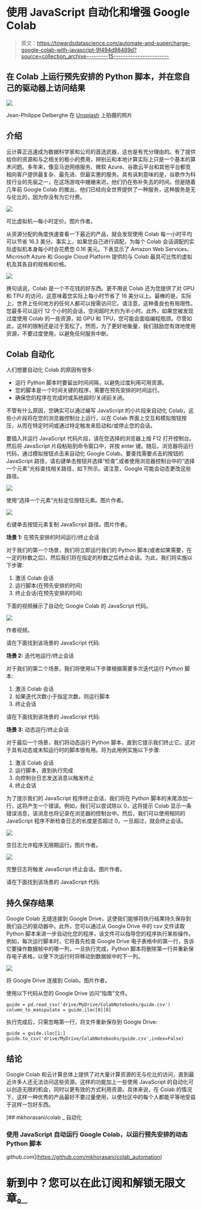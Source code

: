 # 使用 JavaScript 自动化和增强 Google Colab

> 原文：<https://towardsdatascience.com/automate-and-supercharge-google-colab-with-javascript-9f494d98489d?source=collection_archive---------15----------------------->

## 在 Colab 上运行预先安排的 Python 脚本，并在您自己的驱动器上访问结果

![](img/97a57f963382a05892cb3120cd5e46d1.png)

Jean-Philippe Delberghe 在 [Unsplash](https://unsplash.com?utm_source=medium&utm_medium=referral) 上拍摄的照片

## 介绍

云计算正迅速成为数据科学家和公司的首选武器，这也是有充分理由的。有了提供给你的资源和与之相关的极小的费用，辨别云和本地计算实际上只是一个基本的算术问题。多年来，像亚马逊网络服务、微软 Azure、谷歌云平台和其他平台都竞相向客户提供最复杂、最先进、但最实惠的服务。具有讽刺意味的是，谷歌作为科技行业的先驱之一，在这场游戏中姗姗来迟，他们仍在弥补失去的时间。但是随着几年前 Google Colab 的推出，他们已经向全世界提供了一种服务，这种服务是无与伦比的，因为你没有为它付费。

![](img/d82228cf5c862fa3ae5081a19ec211c2.png)

可比虚拟机—每小时定价。图片作者。

从资源分配的角度快速查看一下最近的产品，就会发现使用 Colab 每一小时平均可以节省 16.3 美分。事实上，如果您自己进行调配，为每个 Colab 会话调配的实际虚拟机本身每小时会花费您 0.16 美元。下表显示了 Amazon Web Services、Microsoft Azure 和 Google Cloud Platform 提供的与 Colab 最具可比性的虚拟机及其各自的规格和价格。

![](img/bc196c60147bcb32d8d6afe7f6fba89a.png)

换句话说，Colab 是一个不花钱的好东西。更不用说 Colab 还为您提供了对 GPU 和 TPU 的访问，这意味着您实际上每小时节省了 16 美分以上。最棒的是，实际上，世界上任何地方的任何人都可以按需访问它。请注意，这种善良也有局限性。您最多可以运行 12 个小时的会话，空闲超时大约为半小时。此外，如果您被发现过度使用 Colab 的一些资源，如 GPU 和 TPU，您可能会面临编程瓶颈。尽管如此，这样的限制还是过于宽松了。然而，为了更好地衡量，我们鼓励您有效地使用资源，不要过度使用，以避免任何服务中断。

## Colab 自动化

人们想要自动化 Colab 的原因有很多:

*   运行 Python 脚本时要留出时间间隔，以避免过度利用可用资源。
*   您的脚本是一个时间关键的程序，需要在预先安排的时间运行。
*   确保您的程序在完成时或系统超时/关闭前关闭。

不管有什么原因，您确实可以通过编写 JavaScript 的小片段来自动化 Colab，这些小片段将在您的浏览器控制台上运行，以在 Colab 界面上交互和模拟按钮按压，从而在特定时间或通过特定触发来启动和/或停止您的会话。

要插入并运行 JavaScript 代码片段，请在您选择的浏览器上按 F12 打开控制台。然后将 JavaScript 片段粘贴到命令窗口中，并按 enter 键。随后，浏览器将运行代码，通过模拟按钮点击来自动化 Google Colab。要查找需要点击的按钮的 JavaScript 路径，请右键单击按钮并选择“检查”,或者使用浏览器控制台中的“选择一个元素”光标查找相关路径，如下所示。请注意，Google 可能会动态更改这些路径。

![](img/451e93b3a96ac6f272dca4d50467c750.png)

使用“选择一个元素”光标定位按钮元素。图片作者。

![](img/f02b5aacf28a736e7a5e09725f27ce68.png)

右键单击按钮元素复制 JavaScript 路径。图片作者。

**场景 1:** 在预先安排的时间运行/终止会话

对于我们的第一个场景，我们将立即运行我们的 Python 脚本(或者如果需要，在一定的秒数之后)，然后我们将在指定的秒数之后终止会话。为此，我们将实施以下步骤:

1.  激活 Colab 会话
2.  运行脚本(在预先安排的时间)
3.  终止会话(在预先安排的时间)

下面的视频展示了自动化 Google Colab 的 JavaScript 代码。

![](img/96fa4a271de3b251dea2b2c4b4087923.png)

作者视频。

请在下面找到该场景的 JavaScript 代码:

**场景 2:** 迭代地运行/终止会话

对于我们的第二个场景，我们将使用以下步骤根据需要多次迭代运行 Python 脚本:

1.  激活 Colab 会话
2.  如果迭代次数小于指定次数，则运行脚本
3.  终止会话

请在下面找到该场景的 JavaScript 代码:

**场景 3:** 动态运行/终止会话

对于最后一个场景，我们将动态运行 Python 脚本，直到它提示我们终止它。这对于具有动态或未知运行时的脚本很有用。将为此用例实施以下步骤:

1.  激活 Colab 会话
2.  运行脚本，直到执行完成
3.  向控制台日志发送消息以触发终止
4.  终止会话

为了提示我们的 JavaScript 程序终止会话，我们将在 Python 脚本的末尾添加一行，这将产生一个错误。例如，我们可以尝试除以 0，这将提示 Colab 显示一条错误消息，该消息也将记录在浏览器的控制台中。然后，我们可以使用相同的 JavaScript 程序不断检查日志的长度是否超过 0，一旦超过，就会终止会话。

![](img/d7312db859ec7835743233b285badbab.png)

空日志允许程序无限期运行。图片作者。

![](img/2fbbfd0b561ca9736bb13d052b8eb1e0.png)

完整日志将触发 JavaScript 终止会话。图片作者。

请在下面找到该场景的 JavaScript 代码:

## 持久保存结果

Google Colab 无缝连接到 Google Drive，这使我们能够将执行结果持久保存到我们自己的驱动器中。此外，您可以通过从 Google Drive 中的 csv 文件读取 Python 脚本来进一步自动化您的程序，该文件可以指导您的程序执行某些操作。例如，每次运行脚本时，它将首先检查 Google Drive 电子表格中的第一行，告诉它要操作数据帧中的哪一列，一旦执行完成，Python 脚本将删除第一行并重新保存电子表格，以便下次运行时将移动到数据帧中的下一列。

![](img/a600483e21ffed7a0d1b9a98f545003b.png)

将 Google Drive 连接到 Colab。图片作者。

使用以下代码从您的 Google Drive 访问“指南”文件。

```
guide = pd.read_csv('drive/MyDrive/ColabNotebooks/guide.csv')
column_to_manipulate = guide.iloc[0][0]
```

执行完成后，只需忽略第一行，将文件重新保存到 Google Drive:

```
guide = guide.iloc[1:]
guide.to_csv('drive/MyDrive/ColabNotebooks/guide.csv',index=False)
```

## 结论

Google Colab 和云计算总体上提供了对大量计算资源的无与伦比的访问，直到最近许多人还无法访问这些资源。这样的功能加上一些使用 JavaScript 的自动化可以创造无限的机会，同时以更有效的方式利用资源。具体来说，在 Colab 的情况下，这样一种优秀的产品最好不要过量使用，以使社区中的每个人都能平等地受益于这样一包好东西。

[](https://github.com/mkhorasani/colab_automation) [## mkhorasani/colab _ 自动化

### 使用 JavaScript 自动运行 Google Colab，以运行预先安排的动态 Python 脚本

github.com](https://github.com/mkhorasani/colab_automation) 

# 新到中？您可以在此订阅和解锁无限文章[。](https://khorasani.medium.com/membership)